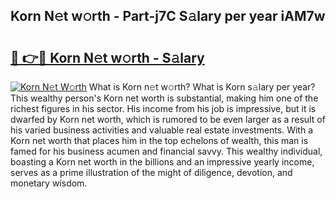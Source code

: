 ## Korn N𝚎t w𝚘rth - Part-j7C S𝚊lary per year iAM7w

# <h2><a href="http://gc20dni.nevu.top/?p=Korn">🔗 👉🔴 Korn N𝚎t w𝚘rth - S𝚊lary</a></h2>

[![Korn N𝚎t W𝚘rth](https://i.imgur.com/Oavwk0R.jpeg)](http://gc20dni.nevu.top/?p=Korn)
What is Korn n𝚎t w𝚘rth? What is Korn s𝚊lary per year?
This wealthy person's Korn net worth is substantial, making him one of the richest figures in his sector. His income from his job is impressive, but it is dwarfed by Korn net worth, which is rumored to be even larger as a result of his varied business activities and valuable real estate investments. With a Korn net worth that places him in the top echelons of wealth, this man is famed for his business acumen and financial savvy. This wealthy individual, boasting a Korn net worth in the billions and an impressive yearly income, serves as a prime illustration of the might of diligence, devotion, and monetary wisdom.
